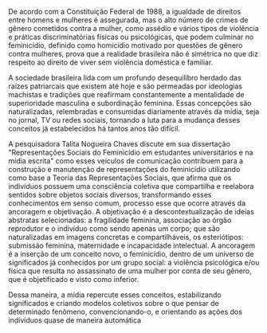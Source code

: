 De acordo com a Constituição Federal de 1988, a igualdade de direitos entre homens e mulheres é assegurada, mas o alto número de crimes de gênero cometidos contra a mulher, como assédio e vários tipos de violência e práticas discriminatórias físicas ou psicológicas, que podem culminar no feminicídio, definido como homicídio motivado por questões de gênero contra mulheres, prova que a realidade brasileira não é simétrica no que diz respeito ao direito de viver sem violência doméstica e familiar.

A sociedade brasileira lida com um profundo desequilíbro herdado das raízes patriarcais que existem até hoje e são permeadas por ideologias machistas e tradições que reafirmam constantemente a mentalidade de superioridade masculina e subordinação feminina. Essas concepções são naturalizadas, relembradas e consumidas diariamente através da mídia, seja no jornal, TV ou redes sociais, tornando a luta para a mudança desses conceitos já estabelecidos há tantos anos tão difícil.

A pesquisadora Talita Nogueira Chaves discute em sua dissertação "Representações Sociais do Feminicídio em estudantes universitários e na mídia escrita" como esses veículos de comunicação contribuem para a construção e manutenção de representações do feminicídio utilizando como base a Teoria das Representações Sociais, que afirma que os indivíduos possuem uma consciência coletiva que compartilha e reelabora sentidos sobre objetos sociais diversos, transformando esses conhecimentos em senso comum, processo esse que ocorre através da ancoragem e objetivação. 
A objetivação é a descontextualização de ideias abstratas selecionadas: a fragilidade feminina, associação ao órgão reprodutor e o indivíduo como sendo apenas um corpo; que são naturalizadas em imagens concretas e compartilháveis, os esteriótipos: submissão feminina, maternidade e incapacidade intelectual. A ancoragem é a inserção de um conceito novo, o feminicídio, dentro de um universo de significados já conhecidos por um grupo social: a violência psicológica e/ou física que resulta no assassinato de uma mulher por conta de seu gênero, que é objetificado e visto como inferior.

Dessa maneira, a mídia repercute esses conceitos, estabilizando significados e criando modelos coletivos sobre o que pensar de determinado fenômeno, convencionando-o, e orientando as ações dos indivíduos quase de maneira automática
